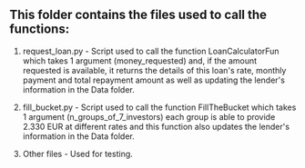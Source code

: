 ## This folder contains the files used to call the functions:

1) request_loan.py - Script used to call the function LoanCalculatorFun which takes 1 argument (money_requested) and, if the amount requested is available, it returns the details of this loan's rate, monthly payment and total repayment amount as well as updating the lender's information in the Data folder.

2) fill_bucket.py - Script used to call the function FillTheBucket which takes 1 argument (n_groups_of_7_investors) each group is able to provide 2.330 EUR at different rates and this function also updates the lender's information in the Data folder.

3) Other files - Used for testing.
